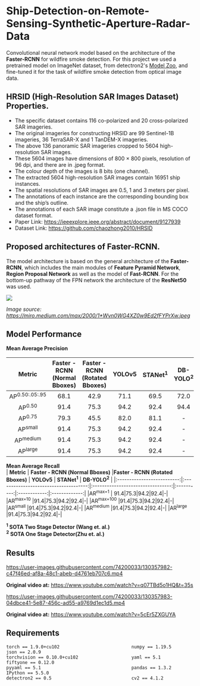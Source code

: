 # Ship-Detection-on-Remote-Sensing-Synthetic-Aperture-Radar-Data
Convolutional neural network model based on the architecture of the **Faster-RCNN** for wildfire smoke detection. For this project we used a pretrained model on ImageNet dataset, from detectron2's [Model Zoo](https://detectron2.readthedocs.io/en/latest/modules/model_zoo.html), and fine-tuned it for the task of wildfire smoke detection from optical image data.

## HRSID (High-Resolution SAR Images Dataset) Properties.
<div align="left">
 
* The specific dataset contains 116 co-polarized and 20 cross-polarized SAR imageries.
* The original imageries for constructing HRSID are 99 Sentinel-1B imageries, 36 TerraSAR-X and 1 TanDEM-X imageries.
* The above 136 panoramic SAR imageries cropped to 5604 high-resolution SAR images.
* These 5604 images have dimensions of 800 × 800 pixels, resolution of 96 dpi, and there are in .jpeg format.
* The colour depth of the images is 8 bits (one channel). 
* The extracted 5604 high-resolution SAR images contain 16951 ship instances.
* The spatial resolutions of SAR images are 0.5, 1 and 3 meters per pixel.
* The annotations of each instance are the corresponding bounding box and the ship’s outline. 
* The annotations of each SAR image constitute a .json file in MS COCO dataset format.
* Paper Link: https://ieeexplore.ieee.org/abstract/document/9127939
* Dataset Link: https://github.com/chaozhong2010/HRSID 
</div align="left">

## Proposed architectures of Faster-RCNN. 
The model architecture is based on the general architecture of the **Faster-RCNN**, which includes the main modules of **Feature Pyramid Network**, **Region Proposal Network** as well as the model of **Fast-RCNN**. For the bottom-up pathway of the FPN network the architecture of the **ResNet50** was used.

<img src="https://miro.medium.com/max/2000/1*Wvn0WG4XZ0w9Ed2fFYPrXw.jpeg">

_Image source: https://miro.medium.com/max/2000/1*Wvn0WG4XZ0w9Ed2fFYPrXw.jpeg_


## Model Performance

<div align="left"> 
  
 **Mean Average Precision** 
  
|          **Metric**        | **Faster - RCNΝ (Normal Bboxes)**     |**Faster - RCNΝ (Rotated Bboxes)** | **YOLOv5** |  **STANet<sup>1</sup>**  |  **DB-YOLO<sup>2</sup>**  |
|:--------------------------:|:-------------------------------------:|:---------------------------------:|:----------:|:------------:|:-------------:|
|AP<sup>0.50:.05:.95</sup> | 68.1|42.9|71.1|69.5|72.0|
|AP<sup>0.50</sup> |  91.4|75.3|94.2|92.4|94.4|
|AP<sup>0.75</sup> | 79.3|45.5|82.0|81.1|-|
|AP<sup>small</sup> |91.4|75.3|94.2|92.4|-|
|AP<sup>medium</sup> |91.4|75.3|94.2|92.4|-|
|AP<sup>large</sup> |91.4|75.3|94.2|92.4|-|

 **Mean Average Recall**  
|          **Metric**        | **Faster - RCNΝ (Normal Bboxes)**     |**Faster - RCNΝ (Rotated Bboxes)** | **YOLOv5** |  **STANet<sup>1</sup>**  |  **DB-YOLO<sup>2</sup>**  |
|:--------------------------:|:-------------------------------------:|:---------------------------------:|:----------:|:------------:|:-------------:|
|AR<sup>max=1</sup> |  91.4|75.3|94.2|92.4|-|
|AR<sup>max=10</sup> |91.4|75.3|94.2|92.4|-|
|AR<sup>max=100</sup> |91.4|75.3|94.2|92.4|-|
|AR<sup>small</sup> |91.4|75.3|94.2|92.4|-|
|AR<sup>medium</sup> |91.4|75.3|94.2|92.4|-|
|AR<sup>large</sup> |91.4|75.3|94.2|92.4|-|
</div align="left">
  
**<sup>1</sup> SOTA Two Stage Detector (Wang et. al.)**       
**<sup>2</sup> SOTA One Stage Detector(Zhu et. al.)**


## Results

https://user-images.githubusercontent.com/74200033/130357982-c47f46ed-af8a-48c1-abeb-d4761eb707c6.mp4

**Original video at:** https://www.youtube.com/watch?v=q07TBd5o1HQ&t=35s

https://user-images.githubusercontent.com/74200033/130357983-04dbce41-5e87-456c-ad55-a9769d1ec1d5.mp4

**Original video at:** https://www.youtube.com/watch?v=5cEr5ZXGUYA    


## Requirements

    torch == 1.9.0+cu102                           numpy == 1.19.5                           json == 2.0.9
    torchvision == 0.10.0+cu102                    yaml == 5.1                               fiftyone == 0.12.0
    pyyaml == 5.1                                  pandas == 1.3.2                           IPython == 5.5.0
    detectron2 == 0.5                              cv2 == 4.1.2
                  
  
